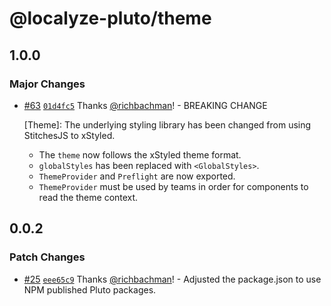 # @localyze-pluto/theme

## 1.0.0

### Major Changes

- [#63](https://github.com/Localitos/pluto/pull/63) [`01d4fc5`](https://github.com/Localitos/pluto/commit/01d4fc50b5e05b536a8cb8bb7a62e16d646ef037) Thanks [@richbachman](https://github.com/richbachman)! - BREAKING CHANGE

  [Theme]: The underlying styling library has been changed from using StitchesJS to xStyled.

  - The `theme` now follows the xStyled theme format.
  - `globalStyles` has been replaced with `<GlobalStyles>`.
  - `ThemeProvider` and `Preflight` are now exported.
  - `ThemeProvider` must be used by teams in order for components to read the theme context.

## 0.0.2

### Patch Changes

- [#25](https://github.com/Localitos/pluto/pull/25) [`eee65c9`](https://github.com/Localitos/pluto/commit/eee65c9d5430cadd619c4587af1f78575e9b4387) Thanks [@richbachman](https://github.com/richbachman)! - Adjusted the package.json to use NPM published Pluto packages.
